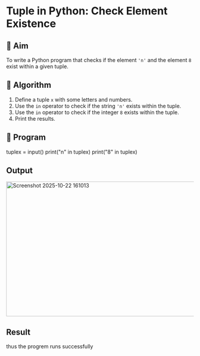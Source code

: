 # Tuple in Python: Check Element Existence

## 🎯 Aim
To write a Python program that checks if the element `'n'` and the element `8` exist within a given tuple.

## 🧠 Algorithm
1. Define a tuple `x` with some letters and numbers.
2. Use the `in` operator to check if the string `'n'` exists within the tuple.
3. Use the `in` operator to check if the integer `8` exists within the tuple.
4. Print the results.

## 🧾 Program
tuplex = input()
print("n" in tuplex)
print("8" in tuplex)
## Output
<img width="1197" height="361" alt="Screenshot 2025-10-22 161013" src="https://github.com/user-attachments/assets/d7467469-b1d6-48e4-b03a-4c3b4c0b5370" />

## Result
thus the progrem runs successfully
